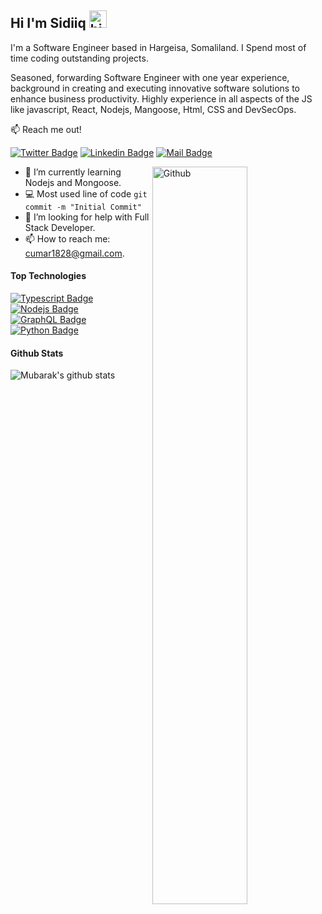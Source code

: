 ## Hi I'm Sidiiq <img src="https://user-images.githubusercontent.com/1303154/88677602-1635ba80-d120-11ea-84d8-d263ba5fc3c0.gif" width="28px" alt="hi">

I'm a Software Engineer based in Hargeisa, Somaliland. I Spend most of time coding outstanding projects.

Seasoned, forwarding Software Engineer with one year experience, background in  creating and executing innovative software solutions to enhance business productivity. Highly experience in all aspects of the JS like javascript, React, Nodejs, Mangoose, Html, CSS and DevSecOps.

:mailbox: Reach me out!

[![Twitter Badge](https://img.shields.io/badge/-@EngineerZadik?style=flat&labelColor=1ca0f1&logo=twitter&logoColor=white&link=https://twitter.com/Ipenywis)](https://twitter.com/EngineerZadik) [![Linkedin Badge](https://img.shields.io/badge/-Sidiiq-0e76a8?style=flat&labelColor=0e76a8&logo=linkedin&logoColor=white)](https://www.linkedin.com/in/sadiq-mohamed-3094b0123/) [![Mail Badge](https://img.shields.io/badge/-Sidiiq-c0392b?style=flat&labelColor=c0392b&logo=gmail&logoColor=white)](mailto:cumar1828@gmail.com)

<img width="55%" align="right" alt="Github" src="https://raw.githubusercontent.com/onimur/.github/master/.resources/git-header.svg" />
<!-- TODO: Add last video link -->

- 🔭 I’m currently learning Nodejs and Mongoose.
- :computer: Most used line of code `git commit -m "Initial Commit"`
- 🤔 I’m looking for help with Full Stack Developer.
- 📫 How to reach me: cumar1828@gmail.com.

#### Top Technologies

<!-- TODO: Make technologies links takes you to repositories -->

[![Typescript Badge](https://img.shields.io/badge/-Typescript-007acc?style=for-the-badge&labelColor=black&logo=typescript&logoColor=007acc)](#) [![Nodejs Badge](https://img.shields.io/badge/-Nodejs-3C873A?style=for-the-badge&labelColor=black&logo=node.js&logoColor=3C873A)](#) [![GraphQL Badge](https://img.shields.io/badge/-GraphQl-e535ab?style=for-the-badge&labelColor=black&logo=graphql&logoColor=e535ab)](#) [![Python Badge](https://img.shields.io/badge/-Flutter-3F79AC?style=for-the-badge&labelColor=black&logo=flutter&logoColor=3F79AC)](#) 


#### Github Stats

![Mubarak's github stats](https://github-readme-stats.vercel.app/api?username=iamshabell&count_private=true&theme=tokyonight&hide=contribs,prs)


